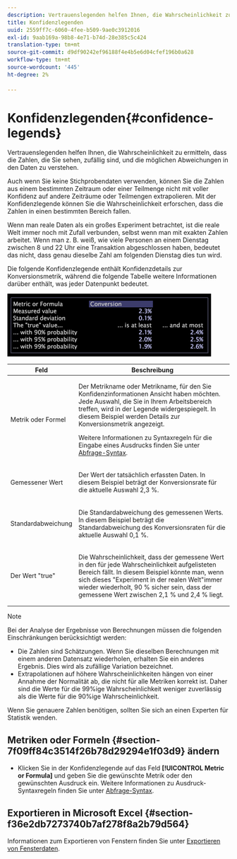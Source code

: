 ```yaml
---
description: Vertrauenslegenden helfen Ihnen, die Wahrscheinlichkeit zu ermitteln, dass die Zahlen, die Sie sehen, zufällig sind, und die möglichen Abweichungen in den Daten zu verstehen.
title: Konfidenzlegenden
uuid: 2559ff7c-6060-4fee-b509-9ae0c3912016
exl-id: 9aab169a-98b8-4e71-b74d-28e385c5c424
translation-type: tm+mt
source-git-commit: d9df90242ef96188f4e4b5e6d04cfef196b0a628
workflow-type: tm+mt
source-wordcount: '445'
ht-degree: 2%

---
```


# Konfidenzlegenden{#confidence-legends}

Vertrauenslegenden helfen Ihnen, die Wahrscheinlichkeit zu ermitteln, dass die Zahlen, die Sie sehen, zufällig sind, und die möglichen Abweichungen in den Daten zu verstehen.

Auch wenn Sie keine Stichprobendaten verwenden, können Sie die Zahlen aus einem bestimmten Zeitraum oder einer Teilmenge nicht mit voller Konfidenz auf andere Zeiträume oder Teilmengen extrapolieren. Mit der Konfidenzlegende können Sie die Wahrscheinlichkeit erforschen, dass die Zahlen in einen bestimmten Bereich fallen.

Wenn man reale Daten als ein großes Experiment betrachtet, ist die reale Welt immer noch mit Zufall verbunden, selbst wenn man mit exakten Zahlen arbeitet. Wenn man z. B. weiß, wie viele Personen an einem Dienstag zwischen 8 und 22 Uhr eine Transaktion abgeschlossen haben, bedeutet das nicht, dass genau dieselbe Zahl am folgenden Dienstag dies tun wird.

Die folgende Konfidenzlegende enthält Konfidenzdetails zur Konversionsmetrik, während die folgende Tabelle weitere Informationen darüber enthält, was jeder Datenpunkt bedeutet.

![](assets/lgd_ConfidenceLegend.png)

<table id="table_387F22C7EF4E4DE9AD810D3D9204676F"> 
 <thead> 
  <tr> 
   <th colname="col1" class="entry"> Feld </th> 
   <th colname="col2" class="entry"> Beschreibung </th> 
  </tr> 
 </thead>
 <tbody> 
  <tr> 
   <td colname="col1"> <p>Metrik oder Formel </p> </td> 
   <td colname="col2"> <p>Der Metrikname oder Metrikname, für den Sie Konfidenzinformationen Ansicht haben möchten. Jede Auswahl, die Sie in Ihrem Arbeitsbereich treffen, wird in der Legende widergespiegelt. In diesem Beispiel werden Details zur Konversionsmetrik angezeigt. </p> <p>Weitere Informationen zu Syntaxregeln für die Eingabe eines Ausdrucks finden Sie unter <a href="../../../../home/c-get-started/c-qry-lang-syntx/c-qry-lang-syntx.md#concept-15d1d3f5164a47d49468c5acb7299d9f"> Abfrage-Syntax</a>. </p> </td> 
  </tr> 
  <tr> 
   <td colname="col1"> <p>Gemessener Wert </p> </td> 
   <td colname="col2"> <p>Der Wert der tatsächlich erfassten Daten. In diesem Beispiel beträgt der Konversionsrate für die aktuelle Auswahl 2,3 %. </p> </td> 
  </tr> 
  <tr> 
   <td colname="col1"> <p>Standardabweichung </p> </td> 
   <td colname="col2"> <p>Die Standardabweichung des gemessenen Werts. In diesem Beispiel beträgt die Standardabweichung des Konversionsraten für die aktuelle Auswahl 0,1 %. </p> </td> 
  </tr> 
  <tr> 
   <td colname="col1"> <p>Der Wert "true" </p> </td> 
   <td colname="col2"> <p>Die Wahrscheinlichkeit, dass der gemessene Wert in den für jede Wahrscheinlichkeit aufgelisteten Bereich fällt. In diesem Beispiel könnte man, wenn sich dieses "Experiment in der realen Welt"immer wieder wiederholt, 90 % sicher sein, dass der gemessene Wert zwischen 2,1 % und 2,4 % liegt. </p> </td> 
  </tr> 
 </tbody> 
</table>

>[!NOTE]
>
>Bei der Analyse der Ergebnisse von Berechnungen müssen die folgenden Einschränkungen berücksichtigt werden:
>* Die Zahlen sind Schätzungen. Wenn Sie dieselben Berechnungen mit einem anderen Datensatz wiederholen, erhalten Sie ein anderes Ergebnis. Dies wird als zufällige Variation bezeichnet.
>* Extrapolationen auf höhere Wahrscheinlichkeiten hängen von einer Annahme der Normalität ab, die nicht für alle Metriken korrekt ist. Daher sind die Werte für die 99%ige Wahrscheinlichkeit weniger zuverlässig als die Werte für die 90%ige Wahrscheinlichkeit.

>
>
Wenn Sie genauere Zahlen benötigen, sollten Sie sich an einen Experten für Statistik wenden.

## Metriken oder Formeln {#section-7f09ff84c3514f26b78d29294e1f03d9} ändern

* Klicken Sie in der Konfidenzlegende auf das Feld **[!UICONTROL Metric or Formula]** und geben Sie die gewünschte Metrik oder den gewünschten Ausdruck ein. Weitere Informationen zu Ausdruck-Syntaxregeln finden Sie unter [Abfrage-Syntax](../../../../home/c-get-started/c-qry-lang-syntx/c-qry-lang-syntx.md#concept-15d1d3f5164a47d49468c5acb7299d9f).

## Exportieren in Microsoft Excel {#section-f36e2db7273740b7af278f8a2b79d564}

Informationen zum Exportieren von Fenstern finden Sie unter [Exportieren von Fensterdaten](../../../../home/c-get-started/c-wk-win-wksp/c-exp-win-data.md#concept-8df61d64ed434cc5a499023c44197349).
